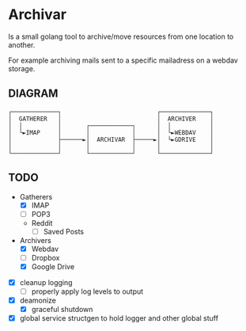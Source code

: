 # Archivar

Is a small golang tool to archive/move resources from one location to another.

For example archiving mails sent to a specific mailadress on a webdav storage.

## DIAGRAM

```
┌─────────────┐                           ┌──────────────┐
│  GATHERER   │                           │  ARCHIVER    │
│  │          │       ┌────────────┐      │  │           │
│  └►IMAP     │       │            │      │  └►WEBDAV    │
│             ├──────►│  ARCHIVAR  ├─────►│  └►GDRIVE    │
│             │       │            │      │              │
└─────────────┘       └────────────┘      └──────────────┘
```

## TODO

- Gatherers
  - [x] IMAP
  - [ ] POP3
  - Reddit
    - [ ] Saved Posts
- Archivers
  - [x] Webdav
  - [ ] Dropbox
  - [x] Google Drive
- [x] cleanup logging
  - [ ] properly apply log levels to output
- [x] deamonize
  - [x] graceful shutdown
- [x] global service structgen to hold logger and other global stuff
